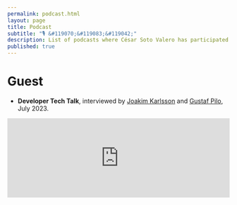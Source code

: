 ```yaml
---
permalink: podcast.html
layout: page
title: Podcast
subtitle: "🎙 &#119070;&#119083;&#119042;"
description: List of podcasts where César Soto Valero has participated.
published: true
---
```


# Guest

- **Developer Tech Talk**, interviewed by [Joakim Karlsson](https://www.linkedin.com/in/couchbasenordic/) and [Gustaf Pilo](https://www.linkedin.com/in/gpilo/), July 2023. 

<iframe width="100%" height="180" frameborder="no" scrolling="no" seamless src="https://share.transistor.fm/e/c987f544"></iframe>